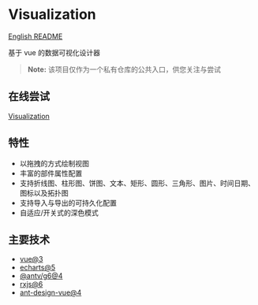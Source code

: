 # Visualization
[English README](README.en-US.md)

基于 vue 的数据可视化设计器

> **Note:** 该项目仅作为一个私有仓库的公共入口，供您关注与尝试

## 在线尝试
[Visualization](https://visual.abyssal.site/)

## 特性
* 以拖拽的方式绘制视图
* 丰富的部件属性配置
* 支持折线图、柱形图、饼图、文本、矩形、圆形、三角形、图片、时间日期、图标以及拓扑图
* 支持导入与导出的可持久化配置
* 自适应/开关式的深色模式

## 主要技术
* [vue@3](https://cn.vuejs.org/)
* [echarts@5](https://echarts.apache.org/zh/index.html)
* [@antv/g6@4](https://g6.antv.vision/zh)
* [rxjs@6](https://rxjs.dev/)
* [ant-design-vue@4](https://www.antdv.com/index)

